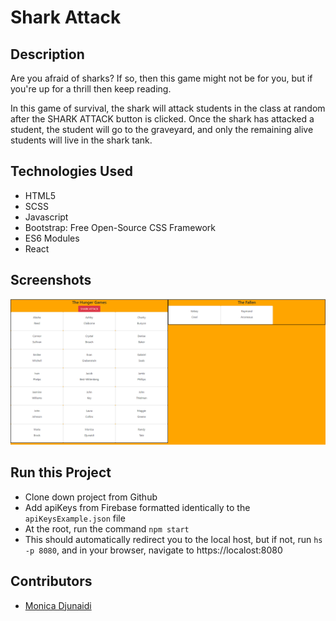 # Shark Attack

## Description
Are you afraid of sharks? If so, then this game might not be for you, but if you're up for a thrill then keep reading. 

In this game of survival, the shark will attack students in the class at random after the SHARK ATTACK button is clicked. Once the shark has attacked a student, the student will go to the graveyard, and only the remaining alive students will live in the shark tank.

## Technologies Used
* HTML5
* SCSS
* Javascript
* Bootstrap: Free Open-Source CSS Framework
* ES6 Modules
* React

## Screenshots
![homepage](https://raw.githubusercontent.com/djunaim/shark-attack/master/src/screenshots/homepage.PNG)

## Run this Project
* Clone down project from Github
* Add apiKeys from Firebase formatted identically to the `apiKeysExample.json` file
* At the root, run the command `npm start`
* This should automatically redirect you to the local host, but if not, run `hs -p 8080`, and in your browser, navigate to https://localost:8080

## Contributors
* [Monica Djunaidi](https://github.com/djunaim)

